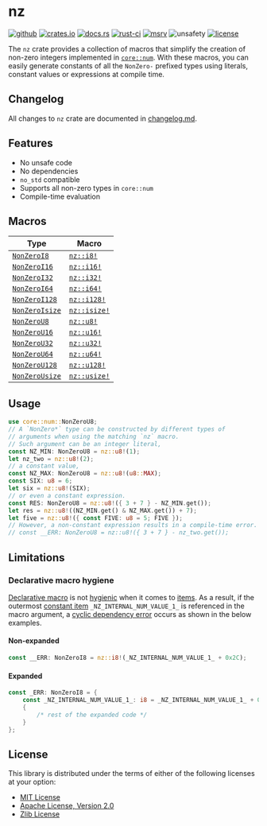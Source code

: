 # nz

[![github]](https://github.com/noelhorvath/nz)
[![crates.io]](https://crates.io/crates/nz)
[![docs.rs]](https://docs.rs/nz)
[![rust-ci]](https://github.com/noelhorvath/nz/actions/workflows/rust.yml)
[![msrv]](https://releases.rs/docs/1.56.0/)
![unsafety]
[![license]](#license)

[github]: https://img.shields.io/badge/github-8da0cb?style=for-the-badge&logo=github
[crates.io]: https://img.shields.io/crates/v/nz?style=for-the-badge&logo=rust
[docs.rs]: https://img.shields.io/docsrs/nz/latest?style=for-the-badge&logo=docs.rs
[rust-ci]: https://img.shields.io/github/actions/workflow/status/noelhorvath/nz/rust.yml?style=for-the-badge&logo=github
[msrv]: https://img.shields.io/badge/MSRV-1.56.0-F21D1D?style=for-the-badge&logo=rust
[unsafety]: https://img.shields.io/badge/unsafe-forbidden-brightgreen?style=for-the-badge&logo=rust
[license]: https://img.shields.io/badge/License-MIT_OR_Zlib_OR_APACHE_2.0-blue?style=for-the-badge

The `nz` crate provides a collection of macros that simplify the creation
of non-zero integers implemented in [`core::num`]. With these macros, you can easily generate constants of all the `NonZero-` prefixed types using literals, constant values or expressions at compile time.

[`core::num`]: https://doc.rust-lang.org/core/num/index.html

## Changelog

All changes to `nz` crate are documented in [changelog.md](changelog.md).

## Features

* No unsafe code
* No dependencies
* `no_std` compatible
* Supports all non-zero types in `core::num`
* Compile-time evaluation

## Macros

| Type | Macro |
|------|-------|
| [`NonZeroI8`](https://doc.rust-lang.org/stable/core/num/struct.NonZeroI8.html) | [`nz::i8!`](https://docs.rs/nz/latest/nz/macro.i8.html) |
| [`NonZeroI16`](https://doc.rust-lang.org/stable/core/num/struct.NonZeroI16.html) | [`nz::i16!`](https://docs.rs/nz/latest/nz/macro.i16.html) |
| [`NonZeroI32`](https://doc.rust-lang.org/stable/core/num/struct.NonZeroI32.html) | [`nz::i32!`](https://docs.rs/nz/latest/nz/macro.i32.html) |
| [`NonZeroI64`](https://doc.rust-lang.org/stable/core/num/struct.NonZeroI64.html) | [`nz::i64!`](https://docs.rs/nz/latest/nz/macro.i64.html) |
| [`NonZeroI128`](https://doc.rust-lang.org/stable/core/num/struct.NonZeroI128.html) | [`nz::i128!`](https://docs.rs/nz/latest/nz/macro.i128.html) |
| [`NonZeroIsize`](https://doc.rust-lang.org/stable/core/num/struct.NonZeroIsize.html) | [`nz::isize!`](https://docs.rs/nz/latest/nz/macro.isize.html) |
| [`NonZeroU8`](https://doc.rust-lang.org/stable/core/num/struct.NonZeroU8.html) | [`nz::u8!`](https://docs.rs/nz/latest/nz/macro.u8.html) |
| [`NonZeroU16`](https://doc.rust-lang.org/stable/core/num/struct.NonZeroU16.html) | [`nz::u16!`](https://docs.rs/nz/latest/nz/macro.u16.html) |
| [`NonZeroU32`](https://doc.rust-lang.org/stable/core/num/struct.NonZeroU32.html) | [`nz::u32!`](https://docs.rs/nz/latest/nz/macro.u32.html) |
| [`NonZeroU64`](https://doc.rust-lang.org/stable/core/num/struct.NonZeroU64.html) | [`nz::u64!`](https://docs.rs/nz/latest/nz/macro.u64.html) |
| [`NonZeroU128`](https://doc.rust-lang.org/stable/core/num/struct.NonZeroU128.html) | [`nz::u128!`](https://docs.rs/nz/latest/nz/macro.u128.html) |
| [`NonZeroUsize`](https://doc.rust-lang.org/stable/core/num/struct.NonZeroUsize.html) | [`nz::usize!`](https://docs.rs/nz/latest/nz/macro.usize.html) |

## Usage

```rust
use core::num::NonZeroU8;
// A `NonZero*` type can be constructed by different types of
// arguments when using the matching `nz` macro.
// Such argument can be an integer literal,
const NZ_MIN: NonZeroU8 = nz::u8!(1);
let nz_two = nz::u8!(2);
// a constant value,
const NZ_MAX: NonZeroU8 = nz::u8!(u8::MAX);
const SIX: u8 = 6;
let six = nz::u8!(SIX);
// or even a constant expression.
const RES: NonZeroU8 = nz::u8!({ 3 + 7 } - NZ_MIN.get());
let res = nz::u8!((NZ_MIN.get() & NZ_MAX.get()) + 7);
let five = nz::u8!({ const FIVE: u8 = 5; FIVE });
// However, a non-constant expression results in a compile-time error.
// const __ERR: NonZeroU8 = nz::u8!({ 3 + 7 } - nz_two.get());
```
## Limitations

### Declarative macro hygiene

[Declarative macro] is not [hygienic] when it comes to [items].
As a result, if the outermost [constant item] `_NZ_INTERNAL_NUM_VALUE_1_`
is referenced in the macro argument, a [cyclic dependency error] occurs as
shown in the below examples.

#### Non-expanded

```rust
const __ERR: NonZeroI8 = nz::i8!(_NZ_INTERNAL_NUM_VALUE_1_ + 0x2C);
```
#### Expanded

```rust
const _ERR: NonZeroI8 = {
    const _NZ_INTERNAL_NUM_VALUE_1_: i8 = _NZ_INTERNAL_NUM_VALUE_1_ + 0x2C;
    {
        /* rest of the expanded code */
    }
};
```

[Declarative macro]: https://doc.rust-lang.org/reference/macros-by-example.html
[items]: https://doc.rust-lang.org/reference/items.html
[hygienic]: https://danielkeep.github.io/tlborm/book/mbe-min-hygiene.html
[constant item]: https://doc.rust-lang.org/reference/items/constant-items.html
[cyclic dependency error]: https://doc.rust-lang.org/error_codes/E0391.html

## License

This library is distributed under the terms of either of the following licenses at your option:

- [MIT License](http://opensource.org/licenses/MIT)
- [Apache License, Version 2.0](http://www.apache.org/licenses/LICENSE-2.0)
- [Zlib License](http://www.apache.org/licenses/LICENSE-2.0)
